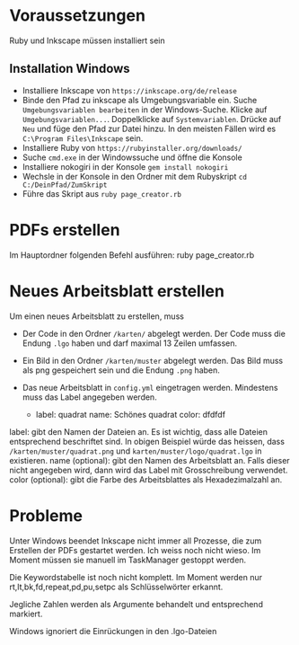 # Voraussetzungen
Ruby und Inkscape müssen installiert sein

## Installation Windows
* Installiere Inkscape von `https://inkscape.org/de/release`
* Binde den Pfad zu inkscape als Umgebungsvariable ein. Suche `Umgebungsvariablen bearbeiten` in der Windows-Suche. Klicke auf `Umgebungsvariablen...`. Doppelklicke auf `Systemvariablen`. Drücke auf `Neu` und füge den Pfad zur Datei hinzu. In den meisten Fällen wird es `C:\Program Files\Inkscape` sein.
* Installiere Ruby von `https://rubyinstaller.org/downloads/`
* Suche `cmd.exe` in der Windowssuche und öffne die Konsole
* Installiere nokogiri in der Konsole `gem install nokogiri`
* Wechsle in der Konsole in den Ordner mit dem Rubyskript `cd C:/DeinPfad/ZumSkript`
* Führe das Skript aus `ruby page_creator.rb`

# PDFs erstellen
Im Hauptordner folgenden Befehl ausführen:
    ruby page_creator.rb

# Neues Arbeitsblatt erstellen
Um einen neues Arbeitsblatt zu erstellen, muss
* Der Code in den Ordner `/karten/` abgelegt werden. Der Code muss die Endung `.lgo` haben und darf maximal 13 Zeilen umfassen.
* Ein Bild in den Ordner `/karten/muster` abgelegt werden. Das Bild muss als png gespeichert sein und die Endung `.png` haben.
* Das neue Arbeitsblatt in `config.yml` eingetragen werden. Mindestens muss das Label angegeben werden.

    -
      label: quadrat
      name: Schönes quadrat
      color: dfdfdf

label: gibt den Namen der Dateien an. Es ist wichtig, dass alle Dateien entsprechend beschriftet sind. In obigen Beispiel würde das heissen, dass `/karten/muster/quadrat.png` und `karten/muster/logo/quadrat.lgo` in existieren.
name (optional): gibt den Namen des Arbeitsblatt an. Falls dieser nicht angegeben wird, dann wird das Label mit Grosschreibung verwendet.
color (optional): gibt die Farbe des Arbeitsblattes als Hexadezimalzahl an.

# Probleme
Unter Windows beendet Inkscape nicht immer all Prozesse, die zum Erstellen der PDFs gestartet werden. Ich weiss noch nicht wieso. Im Moment müssen sie manuell im TaskManager gestoppt werden.

Die Keywordstabelle ist noch nicht komplett. Im Moment werden nur rt,lt,bk,fd,repeat,pd,pu,setpc als Schlüsselwörter erkannt.

Jegliche Zahlen werden als Argumente behandelt und entsprechend markiert.

Windows ignoriert die Einrückungen in den .lgo-Dateien

